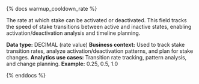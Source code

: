 {% docs warmup_cooldown_rate %}

The rate at which stake can be activated or deactivated. This field tracks the speed of stake transitions between active and inactive states, enabling activation/deactivation analysis and timeline planning.

**Data type:** DECIMAL (rate value)
**Business context:** Used to track stake transition rates, analyze activation/deactivation patterns, and plan for stake changes.
**Analytics use cases:** Transition rate tracking, pattern analysis, and change planning.
**Example:** 0.25, 0.5, 1.0

{% enddocs %} 